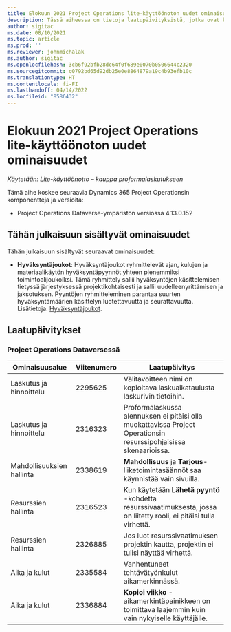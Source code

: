 ```yaml
---
title: Elokuun 2021 Project Operations lite-käyttöönoton uudet ominaisuudet
description: Tässä aiheessa on tietoja laatupäivityksistä, jotka ovat käytettävissä Project Operationsin lite-käytöönoton elokuussa 2021 julkaistussa versiossa.
author: sigitac
ms.date: 08/10/2021
ms.topic: article
ms.prod: ''
ms.reviewer: johnmichalak
ms.author: sigitac
ms.openlocfilehash: 3cb6f92bfb28dc64f0f689e0070b0506644c2320
ms.sourcegitcommit: c0792bd65d92db25e0e8864879a19c4b93efb10c
ms.translationtype: HT
ms.contentlocale: fi-FI
ms.lasthandoff: 04/14/2022
ms.locfileid: "8586432"
---
```

# <a name="whats-new-august-2021---project-operations-lite-deployment"></a>Elokuun 2021 Project Operations lite-käyttöönoton uudet ominaisuudet

_Käytetään: Lite-käyttöönotto – kauppa proformalaskutukseen_

Tämä aihe koskee seuraavia Dynamics 365 Project Operationsin komponentteja ja versioita:

  - Project Operations Dataverse-ympäristön versiossa 4.13.0.152

## <a name="features-included-in-this-release"></a>Tähän julkaisuun sisältyvät ominaisuudet

Tähän julkaisuun sisältyvät seuraavat ominaisuudet:

- **Hyväksyntäjoukot**: Hyväksyntäjoukot ryhmittelevät ajan, kulujen ja materiaalikäytön hyväksyntäpyynnöt yhteen pienemmiksi toimintoalijoukoiksi. Tämä ryhmittely sallii hyväksyntöjen käsittelemisen tietyssä järjestyksessä projektikohtaisesti ja sallii uudelleenyrittämisen ja jaksotuksen. Pyyntöjen ryhmitteleminen parantaa suurten hyväksyntämäärien käsittelyn luotettavuutta ja seurattavuutta. Lisätietoja: [Hyväksyntäjoukot](../../approvals/approval-sets.md).

## <a name="quality-updates"></a>Laatupäivitykset

### <a name="project-operations-on-dataverse"></a>Project Operations Dataversessä

| **Ominaisuusalue** | **Viitenumero** | **Laatupäivitys** |
| --- | --- | --- |
| Laskutus ja hinnoittelu | 2295625 | Välitavoitteen nimi on kopioitava laskuaikataulusta laskurivin tietoihin. |
| Laskutus ja hinnoittelu | 2316323 | Proformalaskussa alennuksen ei pitäisi olla muokattavissa Project Operationsin resurssipohjaisissa skenaarioissa. |
|   Mahdollisuuksien hallinta | 2338619 | **Mahdollisuus** ja **Tarjous**-liiketoimintasäännöt saa käynnistää vain sivuilla. |
| Resurssien hallinta | 2316523 | Kun käytetään **Lähetä pyyntö** -kohdetta resurssivaatimuksesta, jossa on liitetty rooli, ei pitäisi tulla virhettä. |
| Resurssien hallinta | 2326885 | Jos luot resurssivaatimuksen projektin kautta, projektin ei tulisi näyttää virhettä. |
| Aika ja kulut | 2335584 | Vanhentuneet tehtävätyönkulut aikamerkinnässä. |
| Aika ja kulut | 2336884 | **Kopioi viikko** -aikamerkintäpainikkeen on toimittava laajemmin kuin vain nykyiselle käyttäjälle. |
